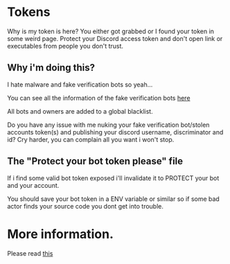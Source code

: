 # Tokens

Why is my token is here?
You either got grabbed or I found your token in some weird page. Protect your Discord access token and don't open link or executables from people you don't trust.

## Why i'm doing this?
I hate malware and fake verification bots so yeah...

You can see all the information of the fake verification bots [here](Fake%20verification%20bot%20information)

All bots and owners are added to a global blacklist.

Do you have any issue with me nuking your fake verification bot/stolen accounts token(s) and publishing your discord username, discriminator and id? Cry harder, you can complain all you want i won't stop.

## The "Protect your bot token please" file
If i find some valid bot token exposed i'll invalidate it to PROTECT your bot and your account. 

You should save your bot token in a ENV variable or similar so if some bad actor finds your source code you dont get into trouble.

# More information.
Please read [this](FAQ.md)

